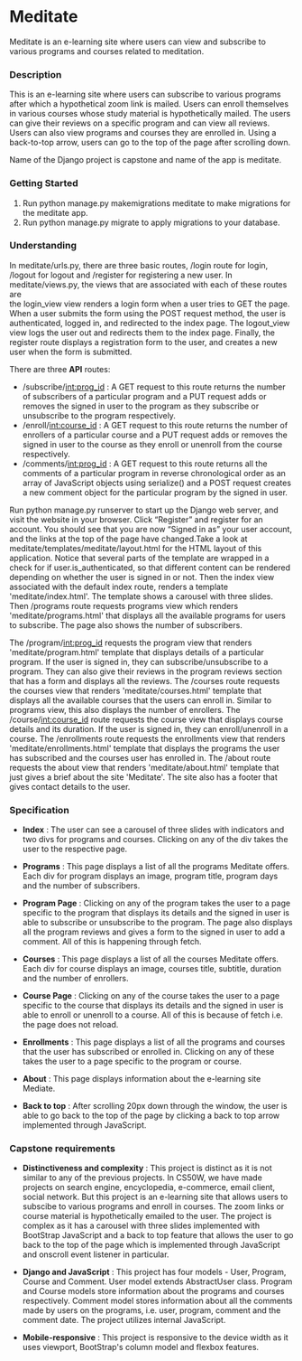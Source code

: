 
# Meditate

Meditate is an e-learning site where users can view and subscribe to various programs and courses related to meditation.


### Description

This is an e-learning site where users can subscribe to various programs after which a hypothetical zoom link is mailed. Users can enroll themselves in various courses whose study material is hypothetically mailed.
The users can give their reviews on a specific program and can view all reviews. Users can also view programs and courses they are enrolled in. Using a back-to-top arrow, users can go to the top of the page after scrolling down.

Name of the Django project is capstone and name of the app is meditate.


### Getting Started

1. Run python manage.py makemigrations meditate to make migrations for the meditate app.
2. Run python manage.py migrate to apply migrations to your database.


### Understanding

In meditate/urls.py, there are three basic routes, /login route for login, /logout for logout and /register for registering a new user.
In meditate/views.py, the views that are associated with each of these routes are  
the login_view view renders a login form when a user tries to GET the page. 
When a user submits the form using the POST request method, the user is authenticated, logged in, and redirected to the index page. 
The logout_view view logs the user out and redirects them to the index page. 
Finally, the register route displays a registration form to the user, and creates a new user when the form is submitted. 

There are three **API** routes:
- /subscribe/<int:prog_id> : A GET request to this route returns the number of subscribers of a particular program and a PUT request adds or removes the signed in user to the program as they subscribe or unsubscribe to the program respectively.
- /enroll/<int:course_id> : A GET request to this route returns the number of enrollers of a particular course and a PUT request adds or removes the signed in user to the course as they enroll or unenroll from the course respectively.
- /comments/<int:prog_id> : A GET request to this route returns all the comments of a particular program in reverse chronological order as an array of JavaScript objects using serialize() and a POST request creates a new comment object for the particular program by the signed in user.

Run python manage.py runserver to start up the Django web server, and visit the website in your browser. Click “Register” and register for an account. You should see that you are now “Signed in as” your user account, and the links at the top of the page have changed.Take a look at meditate/templates/meditate/layout.html for the HTML layout of this application. Notice that several parts of the template are wrapped in a check for if user.is_authenticated, so that different content can be rendered depending on whether the user is signed in or not. 
Then the index view associated with the default index route, renders a template 'meditate/index.html'. The template shows a carousel 
with three slides. Then /programs route requests programs view which renders 'meditate/programs.html' that displays all the available programs for users to subscribe. The page also shows the number of subscribers.

The /program/<int:prog_id> requests the program view that renders 'meditate/program.html' template that displays details of a particular program. If the user
is signed in, they can subscribe/unsubscribe to a program. They can also give their reviews in the program reviews section that has a form and displays all the reviews.
The /courses route requests the courses view that renders 'meditate/courses.html' template that displays all the available courses that the users can enroll in. Similar to programs view,
this also displays the number of enrollers. The /course/<int:course_id> route requests the course view that displays course details and its duration. 
If the user is signed in, they can enroll/unenroll in a course. The /enrollments route requests the enrollments view that renders 'meditate/enrollments.html' template that
displays the programs the user has subscribed and the courses user has enrolled in. The /about route requests the about view that renders 'meditate/about.html' template that just 
gives a brief about the site 'Meditate'. The site also has a footer that gives contact details to the user.


### Specification

- **Index** : The user can see a carousel of three slides with indicators and two divs for programs and courses. Clicking on any of the div takes the user to the respective page.

- **Programs** : This page displays a list of all the programs Meditate offers. Each div for program displays an image, program title, program days and the number of subscribers.

- **Program Page** : Clicking on any of the program takes the user to a page specific to the program that displays its details and the signed in user is able to subscribe or unsubscribe 
to the program. The page also displays all the program reviews and gives a form to the signed in user to add a comment. All of this is happening through fetch.

- **Courses** : This page displays a list of all the courses Meditate offers. Each div for course displays an image, courses title, subtitle, duration and the number of enrollers.

- **Course Page** : Clicking on any of the course takes the user to a page specific to the course that displays its details and the signed in user is able to enroll or unenroll to  a course.
All of this is because of fetch i.e. the page does not reload.

- **Enrollments** : This page displays a list of all the programs and courses that the user has subscribed or enrolled in. Clicking on any of these takes the user to a page specific to the
program or course.

- **About** : This page displays information about the e-learning site Mediate.

- **Back to top** : After scrolling 20px down through the window, the user is able to go back to the top of the page by clicking a back to top arrow implemented through JavaScript.


### Capstone requirements

- **Distinctiveness and complexity** : This project is distinct as it is not similar to any of the previous projects. In CS50W, we have made projects on search engine, encyclopedia, e-commerce, email client,
social network. But this project is an e-learning site that allows users to subscibe to various programs and enroll in courses. The zoom links or course material is hypothetically emailed to the user. 
The project is complex as it has a carousel with three slides implemented with BootStrap JavaScript and a back to top feature that allows the user to go back to the top of the page which is implemented through JavaScript and onscroll event listener in particular.

- **Django and JavaScript** : This project has four models - User, Program, Course and Comment.
User model extends AbstractUser class. Program and Course models store information about the programs and courses respectively. Comment model stores information about all the comments made by users on the programs, i.e. user, program, comment and the comment date.
The project utilizes internal JavaScript.
- **Mobile-responsive** : This project is responsive to the device width as it uses viewport, BootStrap's column model and flexbox features.
